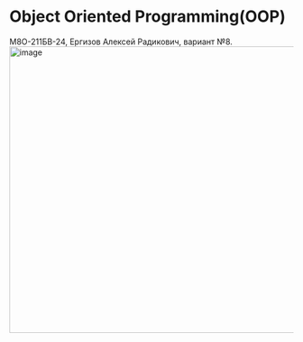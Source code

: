 # Object Oriented Programming(OOP)
М8О-211БВ-24, Ергизов Алексей Радикович, вариант №8.
<img width="1070" height="508" alt="image" src="https://github.com/user-attachments/assets/149b0276-9351-416a-ba0d-fe83f2e58401" />
